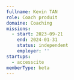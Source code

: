 ```yaml
---
fullname: Kevin TAN
role: Coach produit
domaine: Coaching
missions:
  - start: 2023-09-21
    end: 2024-01-31
    status: independent
    employer: ''
startups:
  - accesscite
memberType: beta
---
```


